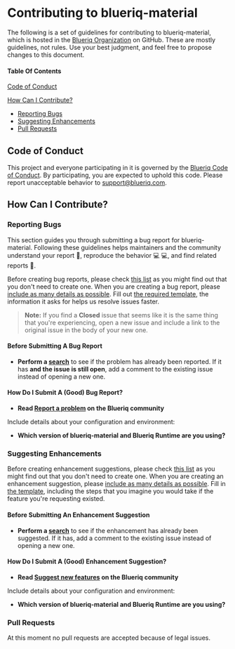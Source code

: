 # Contributing to blueriq-material

The following is a set of guidelines for contributing to blueriq-material, which is hosted in the [Blueriq Organization](https://github.com/blueriq) on GitHub. These are mostly guidelines, not rules. Use your best judgment, and feel free to propose changes to this document.

#### Table Of Contents

[Code of Conduct](#code-of-conduct)

[How Can I Contribute?](#how-can-i-contribute)
  * [Reporting Bugs](#reporting-bugs)
  * [Suggesting Enhancements](#suggesting-enhancements)
  * [Pull Requests](#pull-requests)

## Code of Conduct

This project and everyone participating in it is governed by the [Blueriq Code of Conduct](CODE_OF_CONDUCT.md). By participating, you are expected to uphold this code. Please report unacceptable behavior to [support@blueriq.com](mailto:support@blueriq.com).

## How Can I Contribute?

### Reporting Bugs

This section guides you through submitting a bug report for blueriq-material. Following these guidelines helps maintainers and the community understand your report :pencil:, reproduce the behavior :computer: :computer:, and find related reports :mag_right:.

Before creating bug reports, please check [this list](#before-submitting-a-bug-report) as you might find out that you don't need to create one. When you are creating a bug report, please [include as many details as possible](#how-do-i-submit-a-good-bug-report). Fill out [the required template](ISSUE_TEMPLATE.md), the information it asks for helps us resolve issues faster.

> **Note:** If you find a **Closed** issue that seems like it is the same thing that you're experiencing, open a new issue and include a link to the original issue in the body of your new one.

#### Before Submitting A Bug Report

* **Perform a [search](https://my.blueriq.com/)** to see if the problem has already been reported. If it has **and the issue is still open**, add a comment to the existing issue instead of opening a new one.

#### How Do I Submit A (Good) Bug Report?

* **Read [Report a problem](https://my.blueriq.com/display/SUP/Report+a+problem) on the Blueriq community**

Include details about your configuration and environment:

* **Which version of blueriq-material and Blueriq Runtime are you using?**

### Suggesting Enhancements

Before creating enhancement suggestions, please check [this list](#before-submitting-an-enhancement-suggestion) as you might find out that you don't need to create one. When you are creating an enhancement suggestion, please [include as many details as possible](#how-do-i-submit-a-good-enhancement-suggestion). Fill in [the template](ISSUE_TEMPLATE.md), including the steps that you imagine you would take if the feature you're requesting existed.

#### Before Submitting An Enhancement Suggestion

* **Perform a [search](https://my.blueriq.com/)** to see if the enhancement has already been suggested. If it has, add a comment to the existing issue instead of opening a new one.

#### How Do I Submit A (Good) Enhancement Suggestion?

* **Read [Suggest new features](https://my.blueriq.com/display/SUP/Suggest+new+features) on the Blueriq community**

Include details about your configuration and environment:

* **Which version of blueriq-material and Blueriq Runtime are you using?**

### Pull Requests

At this moment no pull requests are accepted because of legal issues.
